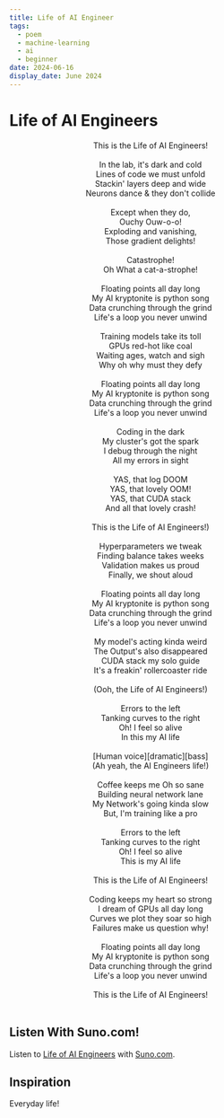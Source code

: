 ```yaml
---
title: Life of AI Engineer
tags:
  - poem
  - machine-learning
  - ai
  - beginner
date: 2024-06-16
display_date: June 2024
---
```


# Life of AI Engineers


<center>This is the Life of AI Engineers!</center>
<center><br></center>
<center>In the lab, it's dark and cold</center>
<center>Lines of code we must unfold</center>
<center>Stackin' layers deep and wide</center>
<center>Neurons dance & they don't collide</center>
<center><br></center>
<center>Except when they do, </center>
<center>Ouchy Ouw-o-o!</center>
<center>Exploding and vanishing,</center>
<center>Those gradient delights!</center>
<center><br></center>
<center>Catastrophe! </center>
<center>Oh What a cat-a-strophe!</center>
<center><br></center>
<center>Floating points all day long</center>
<center>My AI kryptonite is python song</center>
<center>Data crunching through the grind</center>
<center>Life's a loop you never unwind</center>
<center><br></center>
<center>Training models take its toll</center>
<center>GPUs red-hot like coal</center>
<center>Waiting ages, watch and sigh</center>
<center>Why oh why must they defy</center>
<center><br></center>
<center>Floating points all day long</center>
<center>My AI kryptonite is python song</center>
<center>Data crunching through the grind</center>
<center>Life's a loop you never unwind</center>
<center><br></center>
<center>Coding in the dark</center>
<center>My cluster's got the spark</center>
<center>I debug through the night</center>
<center>All my errors in sight</center>
<center><br></center>
<center>YAS, that log DOOM</center>
<center>YAS, that lovely OOM!</center>
<center>YAS, that CUDA stack</center>
<center>And all that lovely crash!</center>
<center><br></center>
<center>This is the Life of AI Engineers!) </center>
<center><br></center>
<center>Hyperparameters we tweak</center>
<center>Finding balance takes weeks</center>
<center>Validation makes us proud</center>
<center>Finally, we shout aloud</center>
<center><br></center>
<center>Floating points all day long</center>
<center>My AI kryptonite is python song</center>
<center>Data crunching through the grind</center>
<center>Life's a loop you never unwind</center>
<center><br></center><center>My model's acting kinda weird</center>
<center>The Output's also disappeared</center>
<center>CUDA stack my solo guide</center>
<center>It's a freakin' rollercoaster ride</center>
<center><br></center>
<center>(Ooh, the Life of AI Engineers!) </center>
<center><br></center>
<center>Errors to the left</center>
<center>Tanking curves to the right</center>
<center>Oh! I feel so alive</center>
<center>In this my AI life</center>
<center><br></center>
<center>[Human voice][dramatic][bass] </center>
<center>(Ah yeah, the AI Engineers life!) </center>
<center><br></center>
<center>Coffee keeps me Oh so sane</center>
<center>Building neural network lane</center>
<center>My Network's going kinda slow</center>
<center>But, I'm training like a pro</center>
<center><br></center>
<center>Errors to the left</center>
<center>Tanking curves to the right</center>
<center>Oh! I feel so alive</center>
<center>This is my AI life</center>
<center><br></center>
<center>This is the Life of AI Engineers!</center>
<center><br></center>
<center>Coding keeps my heart so strong</center>
<center>I dream of GPUs all day long</center>
<center>Curves we plot they soar so high</center>
<center>Failures make us question why!</center>
<center><br></center>
<center>Floating points all day long</center>
<center>My AI kryptonite is python song</center>
<center>Data crunching through the grind</center>
<center>Life's a loop you never unwind</center>
<center><br></center>
<center>This is the Life of AI Engineers!</center>
<center><br></center>

## Listen With Suno.com!

Listen to [Life of AI Engineers](https://suno.com/song/73a33e5f-70b2-415a-b5b0-0baaa2bd0112) with [Suno.com](https://suno.com/song/73a33e5f-70b2-415a-b5b0-0baaa2bd0112).

## Inspiration
Everyday life! 